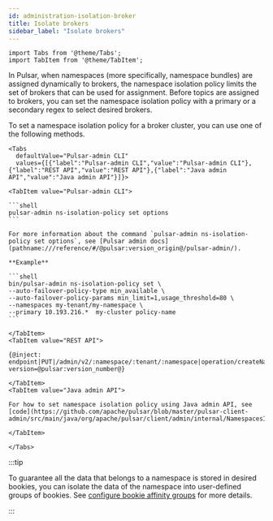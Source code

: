 ```yaml
---
id: administration-isolation-broker
title: Isolate brokers
sidebar_label: "Isolate brokers"
---
```


````mdx-code-block
import Tabs from '@theme/Tabs';
import TabItem from '@theme/TabItem';
````


In Pulsar, when namespaces (more specifically, namespace bundles) are assigned dynamically to brokers, the namespace isolation policy limits the set of brokers that can be used for assignment. Before topics are assigned to brokers, you can set the namespace isolation policy with a primary or a secondary regex to select desired brokers.

To set a namespace isolation policy for a broker cluster, you can use one of the following methods. 

````mdx-code-block
<Tabs 
  defaultValue="Pulsar-admin CLI"
  values={[{"label":"Pulsar-admin CLI","value":"Pulsar-admin CLI"},{"label":"REST API","value":"REST API"},{"label":"Java admin API","value":"Java admin API"}]}>

<TabItem value="Pulsar-admin CLI">

```shell
pulsar-admin ns-isolation-policy set options
```

For more information about the command `pulsar-admin ns-isolation-policy set options`, see [Pulsar admin docs](pathname:///reference/#/@pulsar:version_origin@/pulsar-admin/).

**Example**

```shell
bin/pulsar-admin ns-isolation-policy set \
--auto-failover-policy-type min_available \
--auto-failover-policy-params min_limit=1,usage_threshold=80 \
--namespaces my-tenant/my-namespace \
--primary 10.193.216.*  my-cluster policy-name
```

</TabItem>
<TabItem value="REST API">

{@inject: endpoint|PUT|/admin/v2/:namespace/:tenant/:namespace|operation/createNamespace?version=@pulsar:version_number@}

</TabItem>
<TabItem value="Java admin API">

For how to set namespace isolation policy using Java admin API, see [code](https://github.com/apache/pulsar/blob/master/pulsar-client-admin/src/main/java/org/apache/pulsar/client/admin/internal/NamespacesImpl.java#L251).

</TabItem>

</Tabs>
````


:::tip

To guarantee all the data that belongs to a namespace is stored in desired bookies, you can isolate the data of the namespace into user-defined groups of bookies. See [configure bookie affinity groups](administration-isolation-bookie.md#configure-bookie-affinity-groups) for more details.

:::
